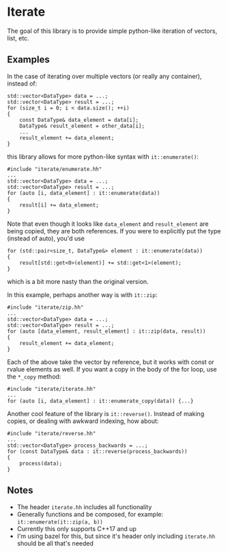 # Iterate

The goal of this library is to provide simple python-like iteration of vectors, list, etc.

## Examples
In the case of iterating over multiple vectors (or really any container), instead of:
```
std::vector<DataType> data = ...;
std::vector<DataType> result = ...;
for (size_t i = 0; i < data.size(); ++i)
{
    const DataType& data_element = data[i];
    DataType& result_element = other_data[i];
    ...
    result_element += data_element;
}
```
this library allows for more python-like syntax with `it::enumerate()`:
```
#include "iterate/enumerate.hh"
...
std::vector<DataType> data = ...;
std::vector<DataType> result = ...;
for (auto [i, data_element] : it::enumerate(data))
{
    result[i] += data_element;
}
```
Note that even though it looks like `data_element` and `result_element` are being copied, they are both references. If you were to explicitly put the type (instead of auto), you'd use
```
for (std::pair<size_t, DataType&> element : it::enumerate(data))
{
    result[std::get<0>(element)] += std::get<1>(element);
}
```
which is a bit more nasty than the original version.

In this example, perhaps another way is with `it::zip`:
```
#include "iterate/zip.hh"
...
std::vector<DataType> data = ...;
std::vector<DataType> result = ...;
for (auto [data_element, result_element] : it::zip(data, result))
{
    result_element += data_element;
}
```
Each of the above take the vector by reference, but it works with const or rvalue elements as well. If you want a copy in the body of the for loop, use the `*_copy` method:
```
#include "iterate/iterate.hh"
...
for (auto [i, data_element] : it::enumerate_copy(data)) {...}
```

Another cool feature of the library is `it::reverse()`. Instead of making copies, or dealing with awkward indexing, how about:
```
#include "iterate/reverse.hh"
...
std::vector<DataType> process_backwards = ...;
for (const DataType& data : it::reverse(process_backwards))
{
    process(data);
}
```

## Notes
 - The header `iterate.hh` includes all functionality
 - Generally functions and be composed, for example: `it::enumerate(it::zip(a, b))`
 - Currently this only supports C++17 and up
 - I'm using bazel for this, but since it's header only including `iterate.hh` should be all that's needed

